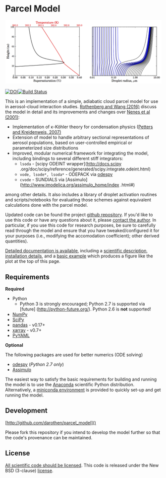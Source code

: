 Parcel Model
============

![sample parcel model run](doc/figs/model_example.png)

[![DOI](https://zenodo.org/badge/doi/10.5281/zenodo.16031.svg)](http://dx.doi.org/10.5281/zenodo.16031)[![Build Status](https://travis-ci.org/darothen/parcel_model.svg?branch=master)](https://travis-ci.org/darothen/parcel_model)

This is an implementation of a simple, adiabatic cloud parcel model for use in 
aerosol-cloud interaction studies. [Rothenberg and Wang (2016)](http://journals.ametsoc.org/doi/full/10.1175/JAS-D-15-0223.1) discuss the model in detail and its improvements
 and changes over [Nenes et al (2001)][nenes2001]:

* Implementation of κ-Köhler theory for condensation physics ([Petters and 
Kreidenweis, 2007)][pk2007]
* Extension of model to handle arbitrary sectional representations of aerosol 
populations, based on user-controlled empirical or parameterized size distributions
* Improved, modular numerical framework for integrating the model, including bindings 
to several different stiff integrators:
    - `lsoda` - [scipy ODEINT wrapper](http://docs.scipy
    .org/doc/scipy/reference/generated/scipy.integrate.odeint.html)
    - `vode, lsode*, lsoda*` - ODEPACK via [odespy][hplgit]
    - `cvode` - SUNDIALS via [Assimulo](http://www.jmodelica.org/assimulo_home/index
    .html#)

among other details. It also includes a library of droplet activation routines and scripts/notebooks for evaluating those schemes against equivalent calculations done with the parcel model.

Updated code can be found the project [github repository](https://github.com/darothen/parcel_model). If you'd like to use this code or have any questions about it, please [contact the author][author_email]. In particular, if you use this code for research purposes, be sure to carefully read through the model and ensure that you have tweaked/configured it for your purposes (i.e., modifying the accomodation coefficient); other derived quantities). 

[Detailed documentation is available](http://mit.edu/~darothen/parcel_model/), including a [scientific description](http://mit.edu/~darothen/parcel_model/sci_descr.html), [installation details](http://mit.edu/~darothen/parcel_model/install.html), and a [basic example](http://mit.edu/~darothen/parcel_model/examples/basic_run.html) which produces a figure like the plot at the top of this page. 

Requirements
------------

**Required**

* Python
    + Python 3 is strongly encouraged; Python 2.7 is supported via [future]
    (http://python-future.org/). Python 2.6 is **not** supported!
* [NumPy](http://www.numpy.org)
* [SciPy](http://www.scipy.org)
* [pandas](http://pandas.pydata.org) - v0.17+
* [xarray](http://xarray.pydata.org/en/stable/) - v0.7+
* [PyYAML](http://pyyaml.org/)

**Optional**

The following packages are used for better numerics (ODE solving)

* [odespy](http://hplgit.github.io/odespy/doc/web/index.html) (*Python 2.7 only*)
* [Assimulo](http://www.jmodelica.org/assimulo)

The easiest way to satisfy the basic requirements for building and running the model is
 to use the [Anaconda](http://continuum.io/downloads) scientific Python distribution. 
 Alternatively, a [miniconda environment](http://conda.pydata.org/docs/using/envs.html)
  is provided to quickly set-up and get running the model.

Development
-----------

[http://github.com/darothen/parcel_model]()

Please fork this repository if you intend to develop the model further so that the 
code's provenance can be maintained.

License
-------

[All scientific code should be licensed](http://www.astrobetter.com/the-whys-and-hows-of-licensing-scientific-code/). This code is released under the New BSD (3-clause) [license](LICENSE.md).

[author_email]: mailto:darothen@mit.edu
[nenes2001]: http://nenes.eas.gatech.edu/Preprints/KinLimitations_TellusPP.pdf
[pk2007]: http://www.atmos-chem-phys.net/7/1961/2007/acp-7-1961-2007.html
[hplgit]: https://github.com/hplgit/odespy